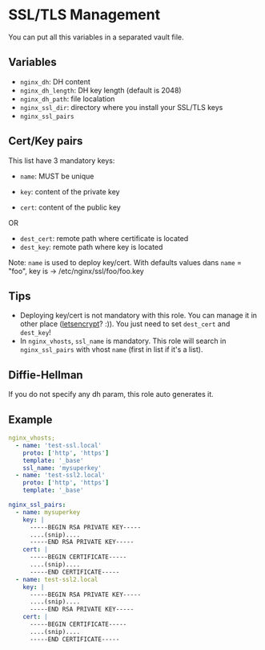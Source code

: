 SSL/TLS Management
==================

You can put all this variables in a separated vault file.

Variables
---------

- `nginx_dh`: DH content
- `nginx_dh_length`: DH key length (default is 2048)
- `nginx_dh_path`: file localation
- `nginx_ssl_dir`: directory where you install your SSL/TLS keys
- `nginx_ssl_pairs`

Cert/Key pairs
--------------

This list have 3 mandatory keys:

- `name`: MUST be unique

- `key`: content of the private key
- `cert`: content of the public key

OR

- `dest_cert`: remote path where certificate is located
- `dest_key`: remote path where key is located

Note: `name` is used to deploy key/cert. With defaults values dans `name` = "foo", key is -> /etc/nginx/ssl/foo/foo.key

Tips
----

- Deploying key/cert is not mandatory with this role. You can manage it in other place ([letsencrypt](https://letsencrypt.org/)? :)). You just need to set `dest_cert` and `dest_key`!
- In `nginx_vhosts`, `ssl_name` is mandatory. This role will search in `nginx_ssl_pairs` with vhost `name` (first in list if it's a list).

Diffie-Hellman
--------------

If you do not specify any dh param, this role auto generates it.

Example
-------

```yaml
nginx_vhosts;
  - name: 'test-ssl.local'
    proto: ['http', 'https']
    template: '_base'
    ssl_name: 'mysuperkey'
  - name: 'test-ssl2.local'
    proto: ['http', 'https']
    template: '_base'

nginx_ssl_pairs:
  - name: mysuperkey
    key: |
      -----BEGIN RSA PRIVATE KEY-----
      ....(snip)....
      -----END RSA PRIVATE KEY-----
    cert: |
      -----BEGIN CERTIFICATE-----
      ....(snip)....
      -----END CERTIFICATE-----
  - name: test-ssl2.local
    key: |
      -----BEGIN RSA PRIVATE KEY-----
      ....(snip)....
      -----END RSA PRIVATE KEY-----
    cert: |
      -----BEGIN CERTIFICATE-----
      ....(snip)....
      -----END CERTIFICATE-----

```

